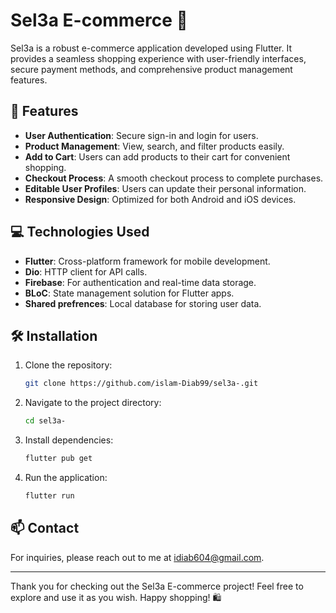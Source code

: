 # Sel3a E-commerce 🛒

Sel3a is a robust e-commerce application developed using Flutter. It provides a seamless shopping experience with user-friendly interfaces, secure payment methods, and comprehensive product management features.

## 🚀 Features

- **User Authentication**: Secure sign-in and login for users.
- **Product Management**: View, search, and filter products easily.
- **Add to Cart**: Users can add products to their cart for convenient shopping.
- **Checkout Process**: A smooth checkout process to complete purchases.
- **Editable User Profiles**: Users can update their personal information.
- **Responsive Design**: Optimized for both Android and iOS devices.

## 💻 Technologies Used

- **Flutter**: Cross-platform framework for mobile development.
- **Dio**: HTTP client for API calls.
- **Firebase**: For authentication and real-time data storage.
- **BLoC**: State management solution for Flutter apps.
- **Shared prefrences**: Local database for storing user data.


## 🛠️ Installation

1. Clone the repository:

   ```bash
   git clone https://github.com/islam-Diab99/sel3a-.git
   ```

2. Navigate to the project directory:

   ```bash
   cd sel3a-
   ```

3. Install dependencies:

   ```bash
   flutter pub get
   ```

4. Run the application:

   ```bash
   flutter run
   ```

## 📫 Contact

For inquiries, please reach out to me at [idiab604@gmail.com](idiab604@gmail.com).

---

Thank you for checking out the Sel3a E-commerce project! Feel free to explore and use it as you wish. Happy shopping! 🛍️
